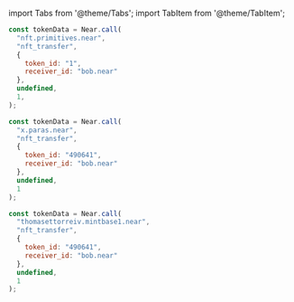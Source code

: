 import Tabs from '@theme/Tabs';
import TabItem from '@theme/TabItem';

<Tabs groupId="nft-contract-tabs" className="file-tabs">
<TabItem value="NFT Primitive" label="NFT Primitive" default>

```js
const tokenData = Near.call(
  "nft.primitives.near",
  "nft_transfer",
  {
    token_id: "1",
    receiver_id: "bob.near"
  },
  undefined,
  1,
);
```

</TabItem>

<TabItem value="Paras" label="Paras">

```js
const tokenData = Near.call(
  "x.paras.near",
  "nft_transfer",
  {
    token_id: "490641",
    receiver_id: "bob.near"
  },
  undefined,
  1
);
```

</TabItem>

<TabItem value="Mintbase" label="Mintbase">

```js
const tokenData = Near.call(
  "thomasettorreiv.mintbase1.near",
  "nft_transfer",
  {
    token_id: "490641",
    receiver_id: "bob.near"
  },
  undefined,
  1
);
```

</TabItem>
</Tabs>